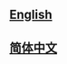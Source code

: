 ## <a href='https://mmdetection.readthedocs.io/en/latest/'>English</a>

## <a href='https://mmdetection.readthedocs.io/zh_CN/latest/'>简体中文</a>
